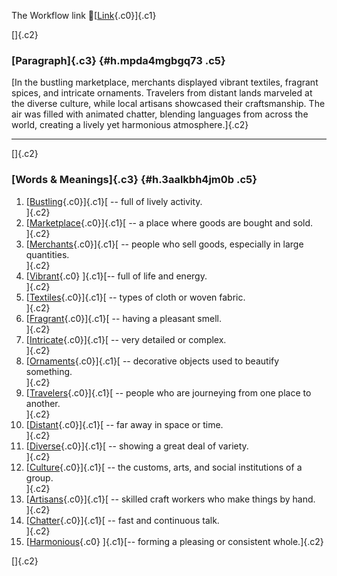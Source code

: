 The Workflow link
👏[[Link](https://www.google.com/url?q=http://www.google.com&sa=D&source=editors&ust=1757074642906099&usg=AOvVaw36oTSPylNJCPNSpjgvtmQ5){.c0}]{.c1}

[]{.c2}

### [Paragraph]{.c3} {#h.mpda4mgbgq73 .c5}

[In the bustling marketplace, merchants displayed vibrant textiles,
fragrant spices, and intricate ornaments. Travelers from distant lands
marveled at the diverse culture, while local artisans showcased their
craftsmanship. The air was filled with animated chatter, blending
languages from across the world, creating a lively yet harmonious
atmosphere.]{.c2}

------------------------------------------------------------------------

[]{.c2}

### [Words & Meanings]{.c3} {#h.3aalkbh4jm0b .c5}

1.  [[Bustling](https://www.google.com/url?q=http://www.google.com&sa=D&source=editors&ust=1757074642906701&usg=AOvVaw2YYPe5Py72pBM69VdaVnAU){.c0}]{.c1}[ --
    full of lively activity.\
    ]{.c2}
2.  [[Marketplace](https://www.google.com/url?q=http://www.google.com&sa=D&source=editors&ust=1757074642906820&usg=AOvVaw2n_qNUvAFDFXeVv-e93HkI){.c0}]{.c1}[ --
    a place where goods are bought and sold.\
    ]{.c2}
3.  [[Merchants](https://www.google.com/url?q=http://www.google.com&sa=D&source=editors&ust=1757074642906936&usg=AOvVaw1IizJzP9Dl_VW-FzyrzC6O){.c0}]{.c1}[ --
    people who sell goods, especially in large quantities.\
    ]{.c2}
4.  [[Vibrant](https://www.google.com/url?q=http://www.google.com&sa=D&source=editors&ust=1757074642907077&usg=AOvVaw2ZxXxP4mvTDPpe4QbnNwoD){.c0}
    ]{.c1}[-- full of life and energy.\
    ]{.c2}
5.  [[Textiles](https://www.google.com/url?q=http://www.google.com&sa=D&source=editors&ust=1757074642907178&usg=AOvVaw1CBWFfCnwH6j-d3EBiUGHQ){.c0}]{.c1}[ --
    types of cloth or woven fabric.\
    ]{.c2}
6.  [[Fragrant](https://www.google.com/url?q=http://www.google.com&sa=D&source=editors&ust=1757074642907280&usg=AOvVaw2_USAe1qDW6CvXc_6p2QX0){.c0}]{.c1}[ --
    having a pleasant smell.\
    ]{.c2}
7.  [[Intricate](https://www.google.com/url?q=http://www.google.com&sa=D&source=editors&ust=1757074642907380&usg=AOvVaw0ha3HGX0GCp4lPIOXNmYzT){.c0}]{.c1}[ --
    very detailed or complex.\
    ]{.c2}
8.  [[Ornaments](https://www.google.com/url?q=http://www.google.com&sa=D&source=editors&ust=1757074642907479&usg=AOvVaw1LKDlkHvHT4lu4zwIFIui6){.c0}]{.c1}[ --
    decorative objects used to beautify something.\
    ]{.c2}
9.  [[Travelers](https://www.google.com/url?q=http://www.google.com&sa=D&source=editors&ust=1757074642907603&usg=AOvVaw18CvcutNE6gCn_J4WZrehr){.c0}]{.c1}[ --
    people who are journeying from one place to another.\
    ]{.c2}
10. [[Distant](https://www.google.com/url?q=http://www.google.com&sa=D&source=editors&ust=1757074642907725&usg=AOvVaw16n24Hw748SxZHFodq0Rci){.c0}]{.c1}[ --
    far away in space or time.\
    ]{.c2}
11. [[Diverse](https://www.google.com/url?q=http://www.google.com&sa=D&source=editors&ust=1757074642907822&usg=AOvVaw1qXU6F0_G8SwtXtIa7CGaJ){.c0}]{.c1}[ --
    showing a great deal of variety.\
    ]{.c2}
12. [[Culture](https://www.google.com/url?q=http://www.google.com&sa=D&source=editors&ust=1757074642907922&usg=AOvVaw3snyoHJgQZz-2Lud_kmDOn){.c0}]{.c1}[ --
    the customs, arts, and social institutions of a group.\
    ]{.c2}
13. [[Artisans](https://www.google.com/url?q=http://www.google.com&sa=D&source=editors&ust=1757074642908048&usg=AOvVaw1uq1VPVqhfyWIRn2djWKUf){.c0}]{.c1}[ --
    skilled craft workers who make things by hand.\
    ]{.c2}
14. [[Chatter](https://www.google.com/url?q=http://www.google.com&sa=D&source=editors&ust=1757074642908159&usg=AOvVaw0277vgQh6LPeDLOZIrLOxV){.c0}]{.c1}[ --
    fast and continuous talk.\
    ]{.c2}
15. [[Harmonious](https://www.google.com/url?q=http://www.google.com&sa=D&source=editors&ust=1757074642908258&usg=AOvVaw3J50NtIY8oxaAB_1dxtjT-){.c0}
    ]{.c1}[-- forming a pleasing or consistent whole.]{.c2}

[]{.c2}
